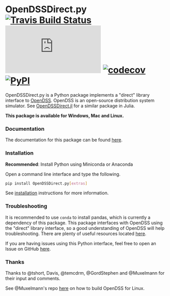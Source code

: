 # OpenDSSDirect.py [![Travis Build Status](https://travis-ci.org/NREL/OpenDSSDirect.py.svg?branch=master)](https://travis-ci.org/NREL/OpenDSSDirect.py) [![Appveyor Build Status](https://ci.appveyor.com/api/projects/status/github/NREL/OpenDSSDirect.py?branch=master&svg=true)](https://ci.appveyor.com/project/kdheepak/opendssdirect-py) [![codecov](https://codecov.io/gh/NREL/OpenDSSDirect.py/branch/master/graph/badge.svg)](https://codecov.io/gh/NREL/OpenDSSDirect.py) [![PyPI](https://img.shields.io/pypi/v/OpenDSSDirect.py.svg)](https://pypi.python.org/pypi/OpenDSSDirect.py/)

OpenDSSDirect.py is a Python package implements a "direct" library interface to [OpenDSS](http://smartgrid.epri.com/SimulationTool.aspx).
OpenDSS is an open-source distribution system simulator. See [OpenDSSDirect.jl](https://github.com/tshort/OpenDSSDirect.jl) for a similar package in Julia.

**This package is available for Windows, Mac and Linux.**

### Documentation

The documentation for this package can be found [here](http://nrel.github.io/OpenDSSDirect.py).

### Installation

**Recommended**: Install Python using Miniconda or Anaconda

Open a command line interface and type the following.

```bash
pip install OpenDSSDirect.py[extras]
```

See [installation](https://nrel.github.io/OpenDSSDirect.py/notebooks/Installation.html) instructions for more information.

### Troubleshooting

It is recommended to use `conda` to install pandas, which is currently a dependency of this package.
This package interfaces with OpenDSS using the "direct" library interface, so a good understanding of OpenDSS will help troubleshooting.
There are plenty of useful resources located [here](https://sourceforge.net/p/electricdss/code/HEAD/tree/trunk/Doc/).

If you are having issues using this Python interface, feel free to open an Issue on GitHub [here](https://github.com/NREL/OpenDSSDirect.py/issues/new).

### Thanks

Thanks to @tshort, Davis, @temcdrm, @GordStephen and @Muxelmann for their input and comments.

See @Muxelmann's repo [here](https://github.com/Muxelmann/OpenDSSDirect.make) on how to build OpenDSS for Linux.

